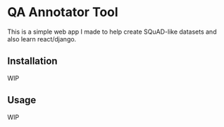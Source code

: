 # QA Annotator Tool

This is a simple web app I made to help create SQuAD-like datasets and also learn react/django.
## Installation

WIP

## Usage

WIP
